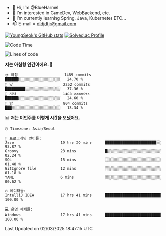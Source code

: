 - 👋 Hi, I’m @BlueHarmel
- 👀 I’m interested in GameDev, WebBackend, etc.
- 🌱 I’m currently learning Spring, Java, Kubernetes ETC...
- 📫 E-mail = dldjdtjr@gmail.com

[![YoungSeok's GitHub stats](https://github-readme-stats.vercel.app/api?username=BlueHarmel&show_icons=true&theme=transparent)](https://github.com/anuraghazra/github-readme-stats)
[![Solved.ac Profile](http://mazassumnida.wtf/api/v2/generate_badge?boj=dldjdtjr)](https://solved.ac/dldjdtjr/)

<!--START_SECTION:waka-->
![Code Time](http://img.shields.io/badge/Code%20Time-845%20hrs%2017%20mins-blue)

![Lines of code](https://img.shields.io/badge/%EC%A0%80%EB%8A%94%20%EC%97%AC%ED%83%9C%EA%B9%8C%EC%A7%80%20-46.7%20million%20%EC%A4%84%EC%9D%98%20%EC%BD%94%EB%93%9C%EB%A5%BC%20%EC%9E%91%EC%84%B1%ED%96%88%EC%96%B4%EC%9A%94.-blue)

**저는 아침형 인간이에요. 🐤** 

```text
🌞 아침                     1489 commits        ██████░░░░░░░░░░░░░░░░░░░   24.70 % 
🌆 낮　                     2252 commits        █████████░░░░░░░░░░░░░░░░   37.36 % 
🌃 저녁                     1483 commits        ██████░░░░░░░░░░░░░░░░░░░   24.60 % 
🌙 밤　                     804 commits         ███░░░░░░░░░░░░░░░░░░░░░░   13.34 % 
```


📊 **저는 이번주를 이렇게 시간을 보냈어요.** 

```text
🕑︎ Timezone: Asia/Seoul

💬 프로그래밍 언어들: 
Java                     16 hrs 36 mins      ███████████████████████░░   93.87 % 
Groovy                   23 mins             █░░░░░░░░░░░░░░░░░░░░░░░░   02.24 % 
SQL                      15 mins             ░░░░░░░░░░░░░░░░░░░░░░░░░   01.48 % 
GitIgnore file           12 mins             ░░░░░░░░░░░░░░░░░░░░░░░░░   01.18 % 
YAML                     6 mins              ░░░░░░░░░░░░░░░░░░░░░░░░░   00.62 % 

🔥 에디터들: 
IntelliJ IDEA            17 hrs 41 mins      █████████████████████████   100.00 % 

💻 운영 체제들: 
Windows                  17 hrs 41 mins      █████████████████████████   100.00 % 
```


 Last Updated on 02/03/2025 18:47:15 UTC
<!--END_SECTION:waka-->
<!---
BlueHarmel/BlueHarmel is a ✨ special ✨ repository because its `README.md` (this file) appears on your GitHub profile.
You can click the Preview link to take a look at your changes.
--->

